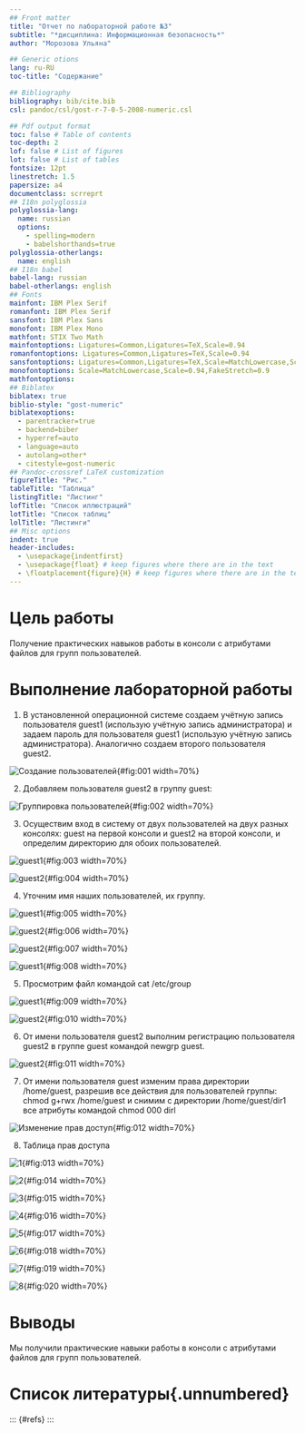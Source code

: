 ```yaml
---
## Front matter
title: "Отчет по лабораторной работе №3"
subtitle: "*дисциплина: Информационная безопасность*"
author: "Морозова Ульяна"

## Generic otions
lang: ru-RU
toc-title: "Содержание"

## Bibliography
bibliography: bib/cite.bib
csl: pandoc/csl/gost-r-7-0-5-2008-numeric.csl

## Pdf output format
toc: false # Table of contents
toc-depth: 2
lof: false # List of figures
lot: false # List of tables
fontsize: 12pt
linestretch: 1.5
papersize: a4
documentclass: scrreprt
## I18n polyglossia
polyglossia-lang:
  name: russian
  options:
	- spelling=modern
	- babelshorthands=true
polyglossia-otherlangs:
  name: english
## I18n babel
babel-lang: russian
babel-otherlangs: english
## Fonts
mainfont: IBM Plex Serif
romanfont: IBM Plex Serif
sansfont: IBM Plex Sans
monofont: IBM Plex Mono
mathfont: STIX Two Math
mainfontoptions: Ligatures=Common,Ligatures=TeX,Scale=0.94
romanfontoptions: Ligatures=Common,Ligatures=TeX,Scale=0.94
sansfontoptions: Ligatures=Common,Ligatures=TeX,Scale=MatchLowercase,Scale=0.94
monofontoptions: Scale=MatchLowercase,Scale=0.94,FakeStretch=0.9
mathfontoptions:
## Biblatex
biblatex: true
biblio-style: "gost-numeric"
biblatexoptions:
  - parentracker=true
  - backend=biber
  - hyperref=auto
  - language=auto
  - autolang=other*
  - citestyle=gost-numeric
## Pandoc-crossref LaTeX customization
figureTitle: "Рис."
tableTitle: "Таблица"
listingTitle: "Листинг"
lofTitle: "Список иллюстраций"
lotTitle: "Список таблиц"
lolTitle: "Листинги"
## Misc options
indent: true
header-includes:
  - \usepackage{indentfirst}
  - \usepackage{float} # keep figures where there are in the text
  - \floatplacement{figure}{H} # keep figures where there are in the text
---
```


# Цель работы

Получение практических навыков работы в консоли с атрибутами файлов для групп пользователей.

# Выполнение лабораторной работы

1. В установленной операционной системе создаем учётную запись пользователя guest1 (использую учётную запись администратора) и задаем пароль для пользователя guest1 (использую учётную запись администратора). Аналогично создаем второго пользователя guest2.

![Создание пользователей](image/1.png){#fig:001 width=70%}

2. Добавляем пользователя guest2 в группу guest:

![Группировка пользователей](image/2.png){#fig:002 width=70%}

3. Осуществим вход в систему от двух пользователей на двух разных консолях: guest на первой консоли и guest2 на второй консоли, и определим директорию для обоих пользователей.

![guest1](image/3.png){#fig:003 width=70%}

![guest2](image/5.png){#fig:004 width=70%}

4. Уточним имя наших пользователей, их группу. 

![guest1](image/4.png){#fig:005 width=70%}

![guest2](image/6.png){#fig:006 width=70%}

![guest2](image/7.png){#fig:007 width=70%}

![guest1](image/8.png){#fig:008 width=70%}

5. Просмотрим файл командой
cat /etc/group

![guest1](image/9.png){#fig:009 width=70%}

![guest2](image/10.png){#fig:010 width=70%}

6. От имени пользователя guest2 выполним регистрацию пользователя guest2 в группе guest командой newgrp guest.

![guest2](image/11.png){#fig:011 width=70%}

7. От имени пользователя guest изменим права директории /home/guest, разрешив все действия для пользователей группы:
chmod g+rwx /home/guest и снимим с директории /home/guest/dir1 все атрибуты командой chmod 000 dirl

![Изменение прав доступ](image/12.png){#fig:012 width=70%}

8. Таблица прав доступа 

![1](image/13.png){#fig:013 width=70%}

![2](image/14.png){#fig:014 width=70%}

![3](image/15.png){#fig:015 width=70%}

![4](image/16.png){#fig:016 width=70%}

![5](image/17.png){#fig:017 width=70%}

![6](image/18.png){#fig:018 width=70%}

![7](image/19.png){#fig:019 width=70%}

![8](image/20.png){#fig:020 width=70%}


# Выводы

Мы получили практические навыки работы в консоли с атрибутами файлов для групп пользователей.

# Список литературы{.unnumbered}

::: {#refs}
:::
